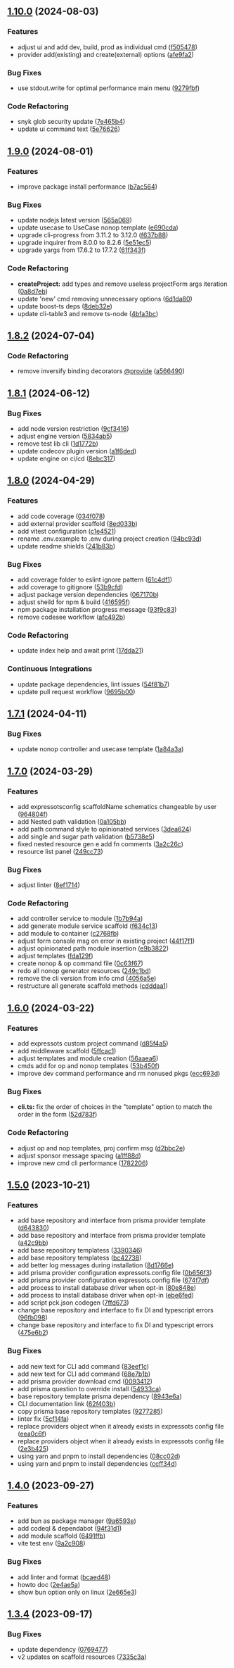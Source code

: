 

## [1.10.0](https://github.com/expressots/expressots-cli/compare/1.9.0...1.10.0) (2024-08-03)


### Features

* adjust ui and add dev, build, prod as individual cmd ([f505478](https://github.com/expressots/expressots-cli/commit/f50547898976030fd1979f12eedc148f8d2dff47))
* provider add(existing) and create(external) options ([afe9fa2](https://github.com/expressots/expressots-cli/commit/afe9fa20885c809ddbce69835f30be16e8c60096))


### Bug Fixes

* use stdout.write for optimal performance main menu ([9279fbf](https://github.com/expressots/expressots-cli/commit/9279fbf9feb1ec8fe2dbe4cf90e738f42ac82040))


### Code Refactoring

* snyk glob security update ([7e465b4](https://github.com/expressots/expressots-cli/commit/7e465b4169f53bcdf0f00332653428c4cdda7b1f))
* update ui command text ([5e76626](https://github.com/expressots/expressots-cli/commit/5e766263976917ab2707075090956454180c39fb))

## [1.9.0](https://github.com/expressots/expressots-cli/compare/1.8.2...1.9.0) (2024-08-01)


### Features

* improve package install performance ([b7ac564](https://github.com/expressots/expressots-cli/commit/b7ac564d4fc8adf54134c87d2f6e566e21790dae))


### Bug Fixes

* update nodejs latest version ([565a069](https://github.com/expressots/expressots-cli/commit/565a069aea5934c8b5aacce18c1a12e8bb60987b))
* update usecase to UseCase nonop template ([e690cda](https://github.com/expressots/expressots-cli/commit/e690cda45912ae1bfcb7b4b2144ef964ade89a05))
* upgrade cli-progress from 3.11.2 to 3.12.0 ([f637b88](https://github.com/expressots/expressots-cli/commit/f637b88c8e12e5e8a8dffe37ddb5d83e05650cbf))
* upgrade inquirer from 8.0.0 to 8.2.6 ([5e51ec5](https://github.com/expressots/expressots-cli/commit/5e51ec57be9313aea87e8ce6942749daba572c2d))
* upgrade yargs from 17.6.2 to 17.7.2 ([61f343f](https://github.com/expressots/expressots-cli/commit/61f343f8e3596a2373502c4729bb5a97479d23d3))


### Code Refactoring

* **createProject:** add types and remove useless projectForm args iteration ([0a8d7eb](https://github.com/expressots/expressots-cli/commit/0a8d7eb5ac211e18a08f3442fee8a7b8551e3584))
* update 'new' cmd removing unnecessary options ([6d1da80](https://github.com/expressots/expressots-cli/commit/6d1da808a5a1e98266ee83f05c1b08b3c9404952))
* update boost-ts deps ([8deb32e](https://github.com/expressots/expressots-cli/commit/8deb32ea3abee378493bfc962c5bff8446b16763))
* update cli-table3 and remove ts-node ([4bfa3bc](https://github.com/expressots/expressots-cli/commit/4bfa3bc3ff1a670e06dc95eb552978925fb4d597))

## [1.8.2](https://github.com/expressots/expressots-cli/compare/1.8.1...1.8.2) (2024-07-04)


### Code Refactoring

* remove inversify binding decorators  [@provide](https://github.com/provide) ([a566490](https://github.com/expressots/expressots-cli/commit/a566490edcc2c3d1249470dd879a4884ba4b9c63))

## [1.8.1](https://github.com/expressots/expressots-cli/compare/1.8.0...1.8.1) (2024-06-12)


### Bug Fixes

* add node version restriction ([9cf3416](https://github.com/expressots/expressots-cli/commit/9cf3416a8379d35487f9224751c84c2cab8b8ae4))
* adjust engine version ([5834ab5](https://github.com/expressots/expressots-cli/commit/5834ab5c099305f436bd196a3c1967fc6bef9826))
* remove test lib cli ([1d1772b](https://github.com/expressots/expressots-cli/commit/1d1772bf9fb888e7d87875280a71bc0bfdb8b82a))
* update codecov plugin version ([a1f6ded](https://github.com/expressots/expressots-cli/commit/a1f6ded7161744be8459d7ad0e842a1b17657c6e))
* update engine on ci/cd ([8ebc317](https://github.com/expressots/expressots-cli/commit/8ebc31724bd487d1aaa148385056ba438bd63fda))

## [1.8.0](https://github.com/expressots/expressots-cli/compare/1.7.1...1.8.0) (2024-04-29)


### Features

* add code coverage ([034f078](https://github.com/expressots/expressots-cli/commit/034f078c4bc6d33193600e176f6ca25bc6b175f6))
* add external provider scaffold ([8ed033b](https://github.com/expressots/expressots-cli/commit/8ed033b3a3d64febd03b93fbca1cd571d6a46d39))
* add vitest configuration ([c1e4521](https://github.com/expressots/expressots-cli/commit/c1e45217bd098fe70fe6545997bdc18af46648e8))
* rename .env.example to .env during project creation ([94bc93d](https://github.com/expressots/expressots-cli/commit/94bc93d450887e4e3cee35b22a17b2229e26c3a2))
* update readme shields ([241b83b](https://github.com/expressots/expressots-cli/commit/241b83bc4191d8f9b8837d4a2d8ef9ccb58c7f77))


### Bug Fixes

* add coverage folder to eslint ignore pattern ([61c4df1](https://github.com/expressots/expressots-cli/commit/61c4df1cc23e4a6266c47c8c1ed1be7f06f1cdd2))
* add coverage to gitignore ([53b9cfd](https://github.com/expressots/expressots-cli/commit/53b9cfd384623e078e5fee91710514f9a3bd4b56))
* adjust package version dependencies ([067170b](https://github.com/expressots/expressots-cli/commit/067170bf2a01fb449624979b89366f2d6a0902ec))
* adjust sheild for npm & build ([416595f](https://github.com/expressots/expressots-cli/commit/416595ffe7be630d058444d994abd617b49d0db2))
* npm package installation progress message ([93f9c83](https://github.com/expressots/expressots-cli/commit/93f9c8394a65f2008c408f1fa9fd5e163100951a))
* remove codesee workflow ([afc492b](https://github.com/expressots/expressots-cli/commit/afc492b735d819a1e58c32c8f6bb78055c73532a))


### Code Refactoring

* update index help and await print ([17dda21](https://github.com/expressots/expressots-cli/commit/17dda210e7643f95a9e0903d2ae584080dd6de1b))


### Continuous Integrations

* update package dependencies, lint issues ([54f81b7](https://github.com/expressots/expressots-cli/commit/54f81b752cc5c1a22d2f1386bf9ffc78d9608902))
* update pull request workflow ([9695b00](https://github.com/expressots/expressots-cli/commit/9695b00ddb798a2cc574ded560789e1703e8a582))

## [1.7.1](https://github.com/expressots/expressots-cli/compare/1.7.0...1.7.1) (2024-04-11)


### Bug Fixes

* update nonop controller and usecase template ([1a84a3a](https://github.com/expressots/expressots-cli/commit/1a84a3a3c52df1a67077f7380a3b7c19c7ad26c9))

## [1.7.0](https://github.com/expressots/expressots-cli/compare/1.6.0...1.7.0) (2024-03-29)


### Features

* add expressotsconfig scaffoldName schematics changeable by user ([964804f](https://github.com/expressots/expressots-cli/commit/964804f05d2d234f2ab87cf02ac158a583d2d102))
* add Nested path validation ([0a105bb](https://github.com/expressots/expressots-cli/commit/0a105bb6abacc2a9b62f948df304ab34f5fb7f19))
* add path command style to opinionated services ([3dea624](https://github.com/expressots/expressots-cli/commit/3dea624160a689ee82e75d4171752c98d5506b16))
* add single and sugar path validation ([b5738e5](https://github.com/expressots/expressots-cli/commit/b5738e50cfc6d26a068bffa2dd7e9e342e4f0c76))
* fixed nested resource gen e add fn comments ([3a2c26c](https://github.com/expressots/expressots-cli/commit/3a2c26ce46b3491db41b327ba3377e422e3fd91b))
* resource list panel ([249cc73](https://github.com/expressots/expressots-cli/commit/249cc73fd5251274e2742aada1a68b4c457c4f8e))


### Bug Fixes

* adjust linter ([8ef1714](https://github.com/expressots/expressots-cli/commit/8ef1714ed6f03a5b7d7ebd960597069ab8fa05ab))


### Code Refactoring

* add controller service to module ([1b7b94a](https://github.com/expressots/expressots-cli/commit/1b7b94a04671b3c0c06ca42d3015cf00ce00da60))
* add generate module service scaffold ([f634c13](https://github.com/expressots/expressots-cli/commit/f634c132d7d2fe4ded5116ce594b75980eb320e6))
* add module to container ([c2768fb](https://github.com/expressots/expressots-cli/commit/c2768fb652c901080602650c45ebd662f17f8d2e))
* adjust form console msg on error in existing project ([44f17f1](https://github.com/expressots/expressots-cli/commit/44f17f1d053adead04ba607920499b1b5408af5b))
* adjust opinionated path module insertion ([e9b3822](https://github.com/expressots/expressots-cli/commit/e9b382235f90f118786b2a9e270a229015cf1297))
* adjust templates ([fda129f](https://github.com/expressots/expressots-cli/commit/fda129f3c931711859eae12ec245653c09f37af7))
* create nonop & op command file ([0c63f67](https://github.com/expressots/expressots-cli/commit/0c63f67a7e3da729dc6cceff40a89f6aa3adb7cf))
* redo all nonop generator resources ([249c1bd](https://github.com/expressots/expressots-cli/commit/249c1bdde2ad9187f05f85e43f25bd1b92f3c162))
* remove the cli version from info cmd ([4056a5e](https://github.com/expressots/expressots-cli/commit/4056a5e0d2e85a43ff44ce8da571c0af1acd0785))
* restructure all generate scaffold methods ([cdddaa1](https://github.com/expressots/expressots-cli/commit/cdddaa1a29466d93369d1052ae9db65e0dc8b4c8))

## [1.6.0](https://github.com/expressots/expressots-cli/compare/1.5.0...1.6.0) (2024-03-22)


### Features

* add expressots custom project command ([d85f4a5](https://github.com/expressots/expressots-cli/commit/d85f4a5600c89026ea7eac48bf52f492805f6e6e))
* add middleware scaffold ([5ffcac1](https://github.com/expressots/expressots-cli/commit/5ffcac103bf163c577c89142c2290b51277def18))
* adjust templates and module creation ([56aaea6](https://github.com/expressots/expressots-cli/commit/56aaea6fb872232bad2133b6d75bbde25441d1b1))
* cmds add for op and nonop templates ([53b450f](https://github.com/expressots/expressots-cli/commit/53b450f2b034df294744727a7c73e68a3488a42f))
* improve dev command performance and rm nonused pkgs ([ecc693d](https://github.com/expressots/expressots-cli/commit/ecc693d0b9f8425b1d95b82d0f461c5c1c4b350b))


### Bug Fixes

* **cli.ts:** fix the order of choices in the "template" option to match the order in the form ([52d783f](https://github.com/expressots/expressots-cli/commit/52d783f9640cc9ef4ec18dc769297c34e040d9d5))


### Code Refactoring

* adjust op and nop templates, proj confirm msg ([d2bbc2e](https://github.com/expressots/expressots-cli/commit/d2bbc2e8fcfeebcb064d8c2278bfa1ad02464cc4))
* adjust sponsor message spacing ([a1ff88d](https://github.com/expressots/expressots-cli/commit/a1ff88df86940f3a63baca9c11a5fb83a89a46a8))
* improve new cmd cli performance ([1782206](https://github.com/expressots/expressots-cli/commit/1782206b3991269598a071c18dd8b406946d0755))

## [1.5.0](https://github.com/expressots/expressots-cli/compare/1.4.0...1.5.0) (2023-10-21)


### Features

* add base repository and interface from prisma provider template ([d643830](https://github.com/expressots/expressots-cli/commit/d643830216d5d88196b70dbe2e4e2df19c9d1e39))
* add base repository and interface from prisma provider template ([a42c9bb](https://github.com/expressots/expressots-cli/commit/a42c9bb5a2c1cadee064b9f4ede853caf72f4800))
* add base repository templatess ([3390346](https://github.com/expressots/expressots-cli/commit/339034618046ff43af1b585c6fcb26cba13ae3a1))
* add base repository templatess ([bc42738](https://github.com/expressots/expressots-cli/commit/bc42738ca9f0f40505ec42ed970f13f88dcd48e9))
* add better log messages during installation ([8d1766e](https://github.com/expressots/expressots-cli/commit/8d1766e44abd8f30eb83bd40f4c45cf791e4741e))
* add prisma provider configuration expressots.config file ([0b656f3](https://github.com/expressots/expressots-cli/commit/0b656f3bd7fa4966929d71248d45b8928f3ff608))
* add prisma provider configuration expressots.config file ([674f7df](https://github.com/expressots/expressots-cli/commit/674f7dfe69d867cbb4f86dbd1e25a0c8a246ec7e))
* add process to install database driver when opt-in ([80e848e](https://github.com/expressots/expressots-cli/commit/80e848e17f838f20500ab211d8e68f871d4462cd))
* add process to install database driver when opt-in ([ebe6fed](https://github.com/expressots/expressots-cli/commit/ebe6fed0b7dbff2297eee5087e144b4f31152c59))
* add script pck.json codegen ([7ffd673](https://github.com/expressots/expressots-cli/commit/7ffd673407be59c5e824a0c5df3c1a9adb15940e))
* change base repository and interface to fix DI and typescript errors ([96fb098](https://github.com/expressots/expressots-cli/commit/96fb098640c0ce0290462359489256b04cab3341))
* change base repository and interface to fix DI and typescript errors ([475e6b2](https://github.com/expressots/expressots-cli/commit/475e6b20e5e762fbead4c83bc14f628dea3c1129))


### Bug Fixes

* add new text for CLI add command ([83eef1c](https://github.com/expressots/expressots-cli/commit/83eef1ccf93f8a09280a2dd6711fc00145d136bf))
* add new text for CLI add command ([68e7b1b](https://github.com/expressots/expressots-cli/commit/68e7b1b25b0158e5abfc8d2be23e28bce8dc7572))
* add prisma provider download cmd ([0093412](https://github.com/expressots/expressots-cli/commit/0093412f9b2d746c7e5e2779cbd222bf694cd10c))
* add prisma question to override install ([54933ca](https://github.com/expressots/expressots-cli/commit/54933caf5b9774ed7c5409506cebdd087922c820))
* base repository template prisma dependency ([8943e6a](https://github.com/expressots/expressots-cli/commit/8943e6a9b4d4af8098907c69272b7404fadf315d))
* CLI documentation link ([62f403b](https://github.com/expressots/expressots-cli/commit/62f403b493b7a101151978082e913237e07c89ed))
* copy prisma base repository templates ([9277285](https://github.com/expressots/expressots-cli/commit/927728535835a3f380310f97f042384d80027ce4))
* linter fix ([5cf14fa](https://github.com/expressots/expressots-cli/commit/5cf14fa1f3a36670fc25fcf26db0fe9ffcc91682))
* replace providers object when it already exists in expressots config file ([eea0c6f](https://github.com/expressots/expressots-cli/commit/eea0c6fe7738dd6e6d767214bfbd570b2ff6129f))
* replace providers object when it already exists in expressots config file ([2e3b425](https://github.com/expressots/expressots-cli/commit/2e3b425409190680722fb32f6717731e4edf0752))
* using yarn and pnpm to install dependencies ([08cc02d](https://github.com/expressots/expressots-cli/commit/08cc02d11a3704b74d8530bdbd6bb2f74813f01c))
* using yarn and pnpm to install dependencies ([ccff34d](https://github.com/expressots/expressots-cli/commit/ccff34d3f7d33a903c41aadc586e7de025b3e942))

## [1.4.0](https://github.com/expressots/expressots-cli/compare/1.3.4...1.4.0) (2023-09-27)


### Features

* add bun as package manager ([9a6593e](https://github.com/expressots/expressots-cli/commit/9a6593e6bf000e5bd05bfe722dfae44177bc02fd))
* add codeql & dependabot ([94f31d1](https://github.com/expressots/expressots-cli/commit/94f31d14b9bdc593774bef86f4346d4ed24628bb))
* add module scaffold ([6491ffb](https://github.com/expressots/expressots-cli/commit/6491ffbf6ab1f96edf41d5e80cf2642dbcc58569))
* vite test env ([9a2c908](https://github.com/expressots/expressots-cli/commit/9a2c908f8fe405750d3f9cc55f21f15ba53fe4f2))


### Bug Fixes

* add linter and format ([bcaed48](https://github.com/expressots/expressots-cli/commit/bcaed484929a641f1863d46b5e38fc7793400f4e))
* howto doc ([2e4ae5a](https://github.com/expressots/expressots-cli/commit/2e4ae5a93e608556923068ca588f49767a7e3f7a))
* show bun option only on linux ([2e665e3](https://github.com/expressots/expressots-cli/commit/2e665e30634172b5cc7d9ceeae5fd9398e687adc))

## [1.3.4](https://github.com/expressots/expressots-cli/compare/1.3.3...1.3.4) (2023-09-17)


### Bug Fixes

* update dependency ([0769477](https://github.com/expressots/expressots-cli/commit/07694777736b05a3c2045eb10b04092ff14bb761))
* v2 updates on scaffold resources ([7335c3a](https://github.com/expressots/expressots-cli/commit/7335c3a308dc52aa1be67fb34b1fe60d05bd2adb))